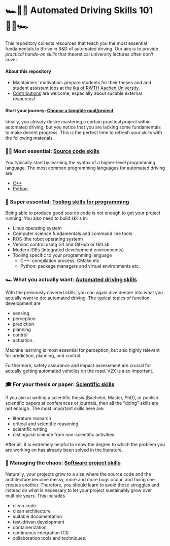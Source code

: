 # 🏎️👨‍💻  Automated Driving Skills 101 👩‍💻🏎️

This repository collects resources that teach you the most essential fundamentals to thrive in R&D of automated driving. Our aim is to provide *practical hands-on skills* that theoretical university lectures often don't cover.

#### <!-- ℹ️ --> About this repository

- Maintainers' motivation: prepare students for their theses and and student assistant jobs at the [ika of RWTH Aachen University](https://github.com/ika-rwth-aachen).
- [Contributions](Contributing.md) are welcome, especially about suitable external resources!


####  <!--🏁 --> Start your journey: [Choose a tangible goal/project](projects/Projects.md)

Ideally, you already desire mastering a certain practical project within automated driving, but you notice that you are lacking some fundamentals to make decent progress. This is the perfect time to refresh your skills with the following materials.

### 👩‍💻 Most essential: [Source code skills](source_code_skills/Source_code_skills.md)

You typically start by learning the syntax of a higher-level programming language. The most common programming languages for automated driving are
- [C++](source_code_skills/C++.md)
- [Python](source_code_skills/Python.md).


### 🔧 Super essential: [Tooling skills for programming](basic_tooling_skills/Basic_tooling_skills.md)

Being able to produce good source code is not enough to get your project running. You also need to build skills in:
- Linux operating system
- Computer science fundamentals and command line tools
- ROS (the robot operating system)
- Version control using Git and GitHub or GitLab
- Modern IDEs (integrated development environments)
- Tooling specific to your programming language
  - C++: compilation process, CMake etc.
  - Python: package managers and virtual environments etc.


### 🏎️ What you actually want: [Automated driving skills](automated_driving_skills/Automated_Driving_Skills.md)
With the previously covered skills, you can again dive deeper into what you actually want to do: automated driving. The typical topics of function development are
- sensing
- perception
- prediction
- planning
- control
- actuation.

Machine learning is most essential for perception, but also highly relevant for prediction, planning, and control.

Furthermore, safety assurance and impact assessment are crucial for actually getting automated vehicles on the road. V2X is also important.

### 🎓 For your thesis or paper: [Scientific skills](scientific_skills/Scientific_skills.md)
If you aim at writing a scientific thesis (Bachelor, Master, PhD), or publish scientific papers at conferences or journals, then all the "doing" skills are not enough. The most important skills here are:
- literature research
- critical and scientific reasoning
- scientific writing
- distinguish science from non-scientific activities.

After all, it is extremely helpful to know the degree to which the problem you are working on has already been solved in the literature.

### 🧠 Managing the chaos: [Software project skills](software_project_skills/Software_project_skills.md)

Naturally, your projects grow to a size where the source code and the architecture become messy, more and more bugs occur, and fixing one creates another. Therefore, you should learn to avoid those struggles and instead do what is necessary to let your project sustainably grow over multiple years. This includes
- clean code
- clean architecture
- suitable documentation
- test-driven development
- containerization
- continuous integration (CI)
- collaboration tools and techniques.


<!-- emoji help: https://gist.github.com/rxaviers/7360908 -->
